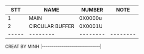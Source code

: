| STT | NAME   | NUMBER| NOTE|
|-----|--------|-------|------|
| 1   | MAIN | 0X0000u ||
| 2   | CIRCULAR BUFFER |0X0001U||
|-----|--------|--------|--------|
CREAT BY MINH
|-----------------------------|
